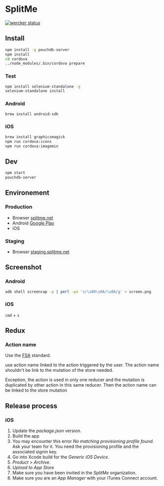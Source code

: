 # SplitMe

[![wercker status](https://app.wercker.com/status/5ad10e66eced6a3bfc139f962105324e/m/master "wercker status")](https://app.wercker.com/project/bykey/5ad10e66eced6a3bfc139f962105324e)

## Install

```sh
npm install -g pouchdb-server
npm install
cd cordova
../node_modules/.bin/cordova prepare
```

### Test

```sh
npm install selenium-standalone -g
selenium-standalone install
```

### Android

```sh
brew install android-sdk
```

### iOS

```sh
brew install graphicsmagick
npm run cordova:icons
npm run cordova:imagemin
```

## Dev

```sh
npm start
pouchdb-server
```

## Environement

### Production
- Browser [splitme.net](https://splitme.net)
- Android [Google Play](https://play.google.com/store/apps/details?id=com.split.app)
- iOS

### Staging
- Browser [staging.splitme.net](https://staging.splitme.net)

## Screenshot

### Android

```sh
adb shell screencap -p | perl -pe 's/\x0D\x0A/\x0A/g' > screen.png
```

### iOS

`cmd` + `s`

## Redux

### Action name

Use the [FSA](https://github.com/acdlite/flux-standard-action) standard.

use action name linked to the action triggered by the user. The action name shouldn't be link to the mutation of the store needed.

Exception, the action is used in only one reducer and the mutation is duplicated by other action in this same reducer. Then the action name can be linked to the store mutation

## Release process

### iOS

1. Update the *package.json* version.
1. Build the app
1. You may encounter this error *No matching provisioning profile found*. Ask your team for it. You need the provisioning profile and the associated signin key.
1. Go into Xcode build for the *Generic iOS Device*.
1. *Product* > *Archive*.
1. *Upload to App Store*
1. Make sure you have been invited in the *SplitMe* organization.
1. Make sure you are an *App Manager* with your iTunes Connect account.
